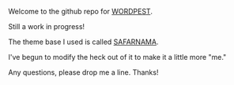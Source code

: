 Welcome to the github repo for [WORDPEST](http://tdthatcher.github.io/wordpest/).

Still a work in progress!

The theme base I used is called [SAFARNAMA](https://github.com/hemangsk/safarnama).

I've begun to modify the heck out of it to make it a little more "me."

Any questions, please drop me a line. Thanks!

